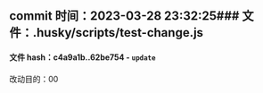 ## commit 时间：2023-03-28 23:32:25### 文件：.husky/scripts/test-change.js

#### 文件 hash：c4a9a1b..62be754 - `update`

改动目的：00
